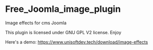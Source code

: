 # Free_Joomla_image_plugin
Image effects for cms Joomla

This plugin is licensed under GNU GPL V2 license. Enjoy

Here's a demo: https://www.unisoftdev.tech/download/image-effects
